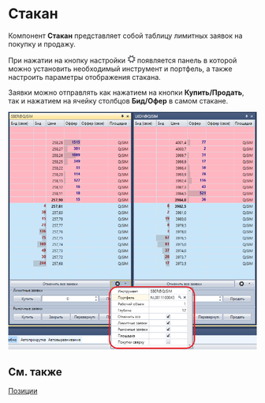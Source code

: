 # Стакан

Компонент **Стакан** представляет собой таблицу лимитных заявок на покупку и продажу. 

При нажатии на кнопку настройки ![Designer The quick access toolbar 02](../images/Designer_quick_access_toolbar_02.png) появляется панель в которой можно установить необходимый инструмент и портфель, а также настроить параметры отображения стакана. 

Заявки можно отправлять как нажатием на кнопки **Купить\/Продать**, так и нажатием на ячейку столбцов **Бид\/Офер** в самом стакане.

![Terminal Panel Market Depth](../images/Terminal_Panel_Market_Depth.png)

## См. также

[Позиции](Designer_Chart_Position.md)
